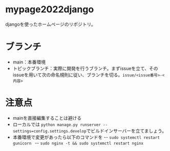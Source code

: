 # mypage2022django
djangoを使ったホームページのリポジトリ。
# ブランチ
- main：本番環境
- トピックブランチ：実際に開発を行うブランチ。まずissueを立て、そのissueを用いて次の命名規則に従い、ブランチを切る。```issue/<issue番号>-<内容>```
# 注意点
- mainを直接編集することは避ける
- ローカルでは ```python manage.py runserver --settings=config.settings.develop```でビルドインサーバーを立てましょう。
- 本番環境で変更があったら以下のコマンドを
-- ```sudo systemctl restart gunicorn ``` 
-- ```sudo nginx -t && sudo systemctl restart nginx```
